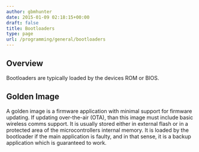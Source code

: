 ```yaml
---
author: gbmhunter
date: 2015-01-09 02:18:15+00:00
draft: false
title: Bootloaders
type: page
url: /programming/general/bootloaders
---
```


## Overview

Bootloaders are typically loaded by the devices ROM or BIOS.

## Golden Image

A golden image is a firmware application with minimal support for firmware updating. If updating over-the-air (OTA), than this image must include basic wireless comms support. It is usually stored either in external flash or in a protected area of the microcontrollers internal memory. It is loaded by the bootloader if the main application is faulty, and in that sense, it is a backup application which is guaranteed to work.
